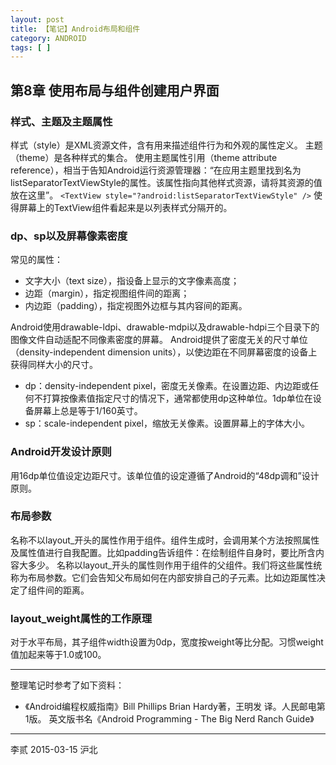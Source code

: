 ```yaml
---
layout: post
title: 【笔记】Android布局和组件
category: ANDROID
tags: [ ]
---
```


## 第8章 使用布局与组件创建用户界面

### 样式、主题及主题属性

样式（style）是XML资源文件，含有用来描述组件行为和外观的属性定义。
主题（theme）是各种样式的集合。
使用主题属性引用（theme attribute reference），相当于告知Android运行资源管理器：“在应用主题里找到名为listSeparatorTextViewStyle的属性。该属性指向其他样式资源，请将其资源的值放在这里”。
`<TextView style="?android:listSeparatorTextViewStyle" />`
使得屏幕上的TextView组件看起来是以列表样式分隔开的。

### dp、sp以及屏幕像素密度

常见的属性：

- 文字大小（text size），指设备上显示的文字像素高度；
- 边距（margin），指定视图组件间的距离；
- 内边距（padding），指定视图外边框与其内容间的距离。

Android使用drawable-ldpi、drawable-mdpi以及drawable-hdpi三个目录下的图像文件自动适配不同像素密度的屏幕。
Android提供了密度无关的尺寸单位（density-independent dimension units），以使边距在不同屏幕密度的设备上获得同样大小的尺寸。

- dp：density-independent pixel，密度无关像素。在设置边距、内边距或任
何不打算按像素值指定尺寸的情况下，通常都使用dp这种单位。1dp单位在设备屏幕上总是等于1/160英寸。
- sp：scale-independent pixel，缩放无关像素。设置屏幕上的字体大小。

### Android开发设计原则

用16dp单位值设定边距尺寸。该单位值的设定遵循了Android的“48dp调和”设计原则。

### 布局参数

名称不以layout_开头的属性作用于组件。组件生成时，会调用某个方法按照属性及属性值进行自我配置。比如padding告诉组件：在绘制组件自身时，要比所含内
容大多少。
名称以layout_开头的属性则作用于组件的父组件。我们将这些属性统称为布局参数。它们会告知父布局如何在内部安排自己的子元素。比如边距属性决定了组件间的距离。

### layout_weight属性的工作原理

对于水平布局，其子组件width设置为0dp，宽度按weight等比分配。习惯weight值加起来等于1.0或100。

---

整理笔记时参考了如下资料：

- 《Android编程权威指南》Bill Phillips  Brian Hardy著，王明发 译。人民邮电第1版。
    英文版书名《Android Programming - The Big Nerd Ranch Guide》

---
李贰 2015-03-15 沪北
